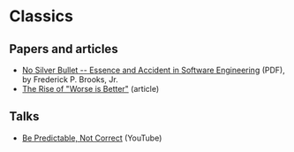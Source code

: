# Classics

## Papers and articles

* [No Silver Bullet -- Essence and Accident in Software Engineering](http://www.itu.dk/people/hesj/BSUP/artikler/no-silver-bullit.pdf)
  (PDF), by Frederick P. Brooks, Jr.
* [The Rise of "Worse is Better"](https://www.jwz.org/doc/worse-is-better.html)
  (article)

## Talks

* [Be Predictable, Not Correct](https://www.youtube.com/watch?v=h3KksH8gfcQ)
  (YouTube)
